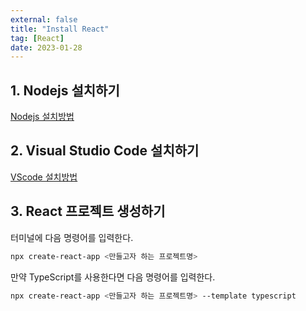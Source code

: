 ```yaml
---
external: false
title: "Install React"
tag: [React]
date: 2023-01-28
---
```


## 1. Nodejs 설치하기

[Nodejs 설치방법](https://offbyone.tistory.com/441)

## 2. Visual Studio Code 설치하기

[VScode 설치방법](https://learn.microsoft.com/ko-kr/cpp/build/vscpp-step-0-installation?view=msvc-170)

## 3. React 프로젝트 생성하기

터미널에 다음 명령어를 입력한다.

```bash
npx create-react-app <만들고자 하는 프로젝트명>
```

만약 TypeScript를 사용한다면 다음 명령어를 입력한다.

```bash
npx create-react-app <만들고자 하는 프로젝트명> --template typescript
```
